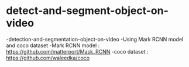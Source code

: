 # detect-and-segment-object-on-video
-detection-and-segmentation-object-on-video
-Using Mark RCNN model and coco dataset
-Mark RCNN model : https://github.com/matterport/Mask_RCNN
-coco dataset : https://github.com/waleedka/coco
